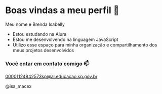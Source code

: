 # Boas vindas a meu perfil 🌼

Meu nome e Brenda Isabelly

- Estou estudando na Alura
- Estou me desenvolvendo na linguagem JavaScript
- Utilizo esse espaço para minha organização e compartilhamento dos meus projetos desenvolvidos

### Você entar em contato comigo 📫

00001124842573sp@al.educacao.sp.gov.br

@isa_macex
